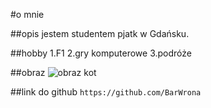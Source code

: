#o mnie

##opis
jestem studentem pjatk w Gdańsku.

##hobby
1.F1 
2.gry komputerowe 
3.podróże


##obraz
![obraz kot](https://www.google.com/url?sa=i&url=https%3A%2F%2Fwww.sheba.pl%2Fblog%2Fzywienie%2Fco-moze-jesc-kot-produkty-ktore-smialo-mozesz-wcielic-do-jego-diety&psig=AOvVaw3KNGw1Oox1x19zTGyLdN8v&ust=1734453172626000&source=images&cd=vfe&opi=89978449&ved=0CBQQjRxqFwoTCKimpdfbrIoDFQAAAAAdAAAAABAE)

##link do github
`https://github.com/BarWrona`

